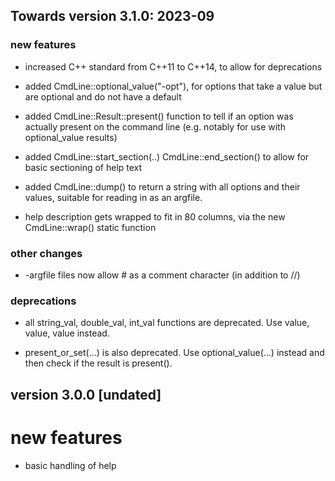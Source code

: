 
Towards version 3.1.0: 2023-09
------------------------------

### new features

- increased C++ standard from C++11 to C++14, to allow for deprecations

- added CmdLine::optional_value<T>("-opt"), for options that take a value
  but are optional and do not have a default

- added CmdLine::Result<T>::present() function to tell if an option was
  actually present on the command line (e.g. notably for use with
  optional_value results) 

- added CmdLine::start_section(..) CmdLine::end_section() to allow for
  basic sectioning of help text 

- added CmdLine::dump() to return a string with all options and their values,
  suitable for reading in as an argfile.

- help description gets wrapped to fit in 80 columns, via the new
  CmdLine::wrap() static function


### other changes
- -argfile files now allow # as a comment character (in addition to //)

### deprecations

- all string_val, double_val, int_val functions are deprecated. 
  Use value<string>, value<double>, value<int> instead.

- present_or_set(...) is also deprecated. Use optional_value(...) instead
  and then check if the result is present().


version 3.0.0 [undated]
-----------------------

# new features
- basic handling of help